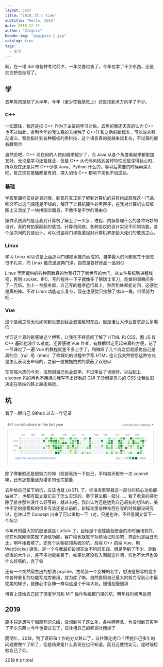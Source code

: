 ```yaml
---
layout: post
title: "2019，It's time"
subtitle: "Hello, 2019"
date: 2018-12-31
author: "ZingLix"
header-img: "img/post-1.jpg"
catalog: true
tags:
  - 生活
---
```


啊，在一堆 ddl 和各种考试前夕，一年又要过去了，今年也学了不少东西，还是抽空把总结写了。

## 学

去年真的是划了大半年，今年（至少在我感觉上）还是找到点方向学了不少。

### C++

一如既往，我还是把 C++ 作为了主要的学习对象。去年的我还天真的认为 C++ 也不过如此，直到今年的我认真的去接触了 C++11 和之后的新标准，可以说从移动语义、智能指针到各种模板的黑科技，这个语言真的是越来越复杂，不过真的很有趣啊:neutral_face:

虽然说吧，C++ 现在用的人貌似越来越少了，而 Java 从各个角度看起来都更加友好，无论是学习还是就业，但是 C++ 从代码风格到各种特性还是深得我心的，所以现在还是只有 C++:smirk:像 Java、Python 什么的，等以后需要的时候再深入吧，反正现在基础都是有的，深入的话 C++ 都啃下来也不怕这些。

### 基础

学校里课程安排是真的慢，到现在真正能了解到计算机的只有组成原理这一门课，唉:disappointed:不过这门课还是不错的，解开了计算机硬件的黑匣子，在我对计算机认知版图上又添加了一块拼图:blush:而且，不教不是不学的理由:smirk:

操作系统真的是让我对计算机了解上了一大步，进程、内存管理什么的各种巧妙的设计，真的有拍案而起的感觉。计算机网络，各种协议的设计实现不同的功能，各个层次间的封装设计。可以说这两门课能激起对计算机界那些大佬们的敬畏之心。

### Linux

学习 Linux 可以说是上面那两门课顺水推舟而成的。自学最大的问题就在于感觉很不扎实，而 Linux 能贯通这两门课，自然是要好好品一品的:smirk:

Linux 里面提供的各种函数真的为我打开了新世界的大门。从文件系统到进程线程，再到 socket、IPC，写的程序一下子就像多了把瑞士军刀，能做的事瞬间多了一万倍。加上一台服务器，自己写的程序运行其上，然后到处都能访问，这感觉是真的棒。不过 Linux 功能这么复杂，现在也感觉只接触了冰山一角，继续努力吧...

### Vue

这个是我之前无论如何都没想到我会去接触的东西，但是谁让大作业要求那么多嘞:unamused:

学习这个真的是感谢这个博客，让我在不经意间了解了 HTML 和 CSS，而 JS 有 C++ 基础也没什么难度。还要感谢 Vue 作者，有数据绑定用起来真的方便，花了一节课过了一遍 Vue 的教程就差不多上手了，稍微踩了几个坑之后就感觉自己是真的会（ru）用（men）了:sunglasses:踩坑的过程中手写 HTML 也让我突然领悟这种方式是怎么表现出布局的，之前一直被拖拽式的蒙蔽了双眼:unamused:

在前端大热的今天，没想到自己也会去学，不过学会了也挺好，以后配上 electron 妈妈再也不用担心我写不出好看的 GUI 了:smirk:但是恶心的 CSS 让我依旧决定在后端的路上越走越远...

## 坑

看了一眼自己 Github 过去一年记录 

![](/img/in-post/sum2018/1.png)

除了寒暑假还是很努力的嘛（假装表扬一下自己，平均每天都有一次 commit 嘛，还有那数量逐渐增多的仓库数量...

去年给自己留下的坑，应该也就 LixSTL 了，标准库里容器这一部分的核心功能都做掉了，也都有篇文章记录了怎么实现的。至于算法那一部分。。。看了看真的感觉除了排序那些没什么好写的，就过去吧。我自认为还是达到自己最初的想法的，美中不足的是模板的很多写法还是以前的，新标准里各种东西在写的时候都没研究过，也许以后 Concept 出来了可以重构一下（对，只是也许，不经意间又留下一个坑:confused:

今年开的最大的坑应该就是 LixTalk 了，目标是个高性能超安全的即时通讯软件，现在也就刚刚实现了通信功能，客户端也就属于功能验证阶段吧，界面也是巨丑无比，明年接着填了。还有个失物招领系统的坑，后端 C++ 前端 Vue，用 WebSocket 通信，是一个与我最初设想完全不同的东西，但是学到了不少，是数据库的大作业，差不多功能完善了，如果比赛没有入围就这样吧，坑也不大但也没什么好填的，弃了:smile:

还有一个突然萌生出的想法 psyche，古希腊一个女神的名字，想法是把写的程序中各种重复的功能写成库重用，成为库了嘛，自然要用自己最大的努力写到心中最完美的样子，就像心中女神一样:yum:这是个千年大坑，慢慢挖慢慢填

博客上还给自己挖了深度学习和 MIT 操作系统那门课的坑，明年找时间再说吧

## 2019

原本只是想写个很简短的总结，没想到写了这么多，各种碎碎念，也没想到其实学了不少东西:relaxed:今年也要过去了，该吐槽自己的都该吐槽掉了

而明年，2019，到了读研和工作的分叉路口了，该往哪走呢:expressionless:？困扰自己多年的问题要做个了断了，但是结果是什么我现在也不知道。而且还要找实习，是时候检验自己了:confused:。

2019 It's time!
